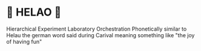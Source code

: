 # 👋 HELAO 👋
Hierarchical Experiment Laboratory Orchestration
Phonetically similar to Helau the german word said during Carival meaning something like "the joy of having fun"

